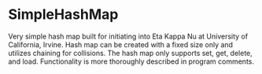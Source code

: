 # SimpleHashMap
Very simple hash map built for initiating into Eta Kappa Nu at University of California, Irvine.
Hash map can be created with a fixed size only and utilizes chaining for collisions.
The hash map only supports set, get, delete, and load. Functionality is more thoroughly described in program comments.